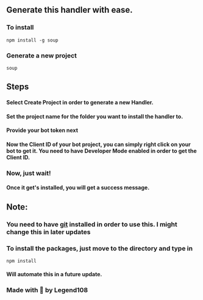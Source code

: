 ## Generate this handler with ease.

### To install

```
npm install -g soup
```

### Generate a new project

```
soup
```

## Steps

#### Select Create Project in order to generate a new Handler.

#### Set the project name for the folder you want to install the handler to.

#### Provide your bot token next

#### Now the Client ID of your bot project, you can simply right click on your bot to get it. You need to have Developer Mode enabled in order to get the Client ID.

### Now, just wait!

#### Once it get's installed, you will get a success message.

## Note:

### You need to have [git](https://git-scm.com/downloads) installed in order to use this. I might change this in later updates

### To install the packages, just move to the directory and type in 
```
npm install
```
#### Will automate this in a future update.

### Made with 💖 by Legend108
